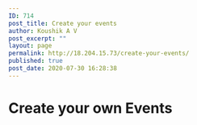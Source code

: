 ```yaml
---
ID: 714
post_title: Create your events
author: Koushik A V
post_excerpt: ""
layout: page
permalink: http://18.204.15.73/create-your-events/
published: true
post_date: 2020-07-30 16:28:38
---
```

<h1>Create your own Events</h1>